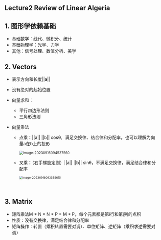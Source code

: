 ## Lecture2 Review of Linear Algeria

## 1. 图形学依赖基础

- 基础数学：线代、微积分、统计
- 基础物理学：光学、力学
- 其他：信号处理、数值分析、美学



## 2. Vectors

- 表示方向和长度||**a**||

- 没有绝对的起始位置

- 向量求和：

  - 平行四边形法则
  - 三角形法则

- 向量乘法

  - 点乘：||a|| ||b|| cosθ，满足交换律、结合律和分配率，也可以理解为向量a在b上的投影

    <img src="C:\Users\LYY\AppData\Roaming\Typora\typora-user-images\image-20230916094537560.png" alt="image-20230916094537560" style="zoom:80%;" />

  - 叉乘：（右手螺旋定则）||a|| ||b|| sinθ，不满足交换律，满足结合律和分配率

    <img src="C:\Users\LYY\AppData\Roaming\Typora\typora-user-images\image-20230916093535615.png" alt="image-20230916093535615" style="zoom:67%;" />

​	

## 3. Matrix

- 矩阵乘法M * N × N * P = M * P，每个元素都是第i行和第j列的点积
- 性质：没有交换律，满足结合律和分配率
- 矩阵操作：转置（乘积转置需要对调）、单位矩阵、逆矩阵（乘积求逆需要对调）

